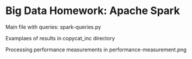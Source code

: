 # Big Data Homework: Apache Spark 
Main file with queries: spark-queries.py
 
Examplaes of results in copycat_inc directory
 
Processing performance measurements in performance-measurement.png
